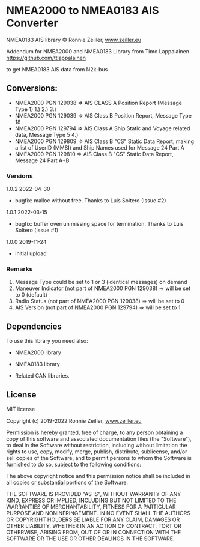 # NMEA2000 to NMEA0183 AIS Converter


NMEA0183  AIS library © Ronnie Zeiller, www.zeiller.eu

Addendum for NMEA2000 and NMEA0183 Library from Timo Lappalainen https://github.com/ttlappalainen

to get NMEA0183 AIS data from N2k-bus

## Conversions:

- NMEA2000 PGN 129038 => AIS CLASS A Position Report (Message Type 1) 1.) 2.) 3.)
- NMEA2000 PGN 129039 => AIS Class B Position Report, Message Type 18
- NMEA2000 PGN 129794 => AIS Class A Ship Static and Voyage related data, Message Type 5 4.)
- NMEA2000 PGN 129809 => AIS Class B "CS" Static Data Report, making a list of UserID (MMSI) and Ship Names used for Message 24 Part A
- NMEA2000 PGN 129810 => AIS Class B "CS" Static Data Report, Message 24 Part A+B

### Versions
1.0.2 2022-04-30
- bugfix: malloc without free. Thanks to Luis Soltero (Issue #2)

1.0.1 2022-03-15
- bugfix: buffer overrun missing space for termination. Thanks to Luis Soltero (Issue #1)

1.0.0 2019-11-24
- initial upload

### Remarks
1. Message Type could be set to 1 or 3 (identical messages) on demand
2. Maneuver Indicator (not part of NMEA2000 PGN 129038) => will be set to 0 (default)
3. Radio Status (not part of NMEA2000 PGN 129038) => will be set to 0
4. AIS Version (not part of NMEA2000 PGN 129794) => will be set to 1

## Dependencies

To use this library you need also:

   - NMEA2000 library

   - NMEA0183 library

   - Related CAN libraries.

## License

MIT license

Copyright (c) 2019-2022 Ronnie Zeiller, www.zeiller.eu

Permission is hereby granted, free of charge, to any person obtaining a copy of this software and associated documentation files (the "Software"), to deal in the Software without restriction, including without limitation the rights to use, copy, modify, merge, publish, distribute, sublicense, and/or sell copies of the Software, and to permit persons to whom the Software is furnished to do so, subject to the following conditions:


The above copyright notice and this permission notice shall be included in all copies or substantial portions of the Software.


THE SOFTWARE IS PROVIDED "AS IS", WITHOUT WARRANTY OF ANY KIND, EXPRESS OR IMPLIED, INCLUDING BUT NOT LIMITED TO THE WARRANTIES OF MERCHANTABILITY, FITNESS FOR A PARTICULAR PURPOSE AND NONINFRINGEMENT. IN NO EVENT SHALL THE AUTHORS OR COPYRIGHT HOLDERS BE LIABLE FOR ANY CLAIM, DAMAGES OR OTHER LIABILITY, WHETHER IN AN ACTION OF CONTRACT, TORT OR OTHERWISE, ARISING FROM, OUT OF OR IN CONNECTION WITH THE SOFTWARE OR THE USE OR OTHER DEALINGS IN THE SOFTWARE.
